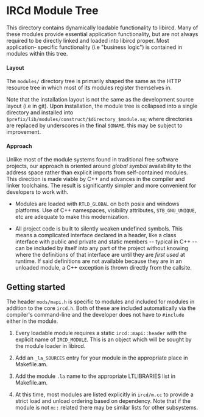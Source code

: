 # IRCd Module Tree

This directory contains dynamically loadable functionality to libircd. Many of
these modules provide essential application functionality, but are not always
required to be directly linked and loaded into libircd proper. Most application-
specific functionality (i.e "business logic") is contained in modules within this
tree.

#### Layout

The `modules/` directory tree is primarily shaped the same as the HTTP resource
tree in which most of its modules register themselves in.

Note that the installation layout is not the same as the development source
layout (i.e in git). Upon installation, the module tree is collapsed into a
single directory and installed into
`$prefix/lib/modules/construct/$directory_$module.so`; where directories are
replaced by underscores in the final `SONAME`. this may be subject to
improvement.

#### Approach

Unlike most of the module systems found in traditional free software projects,
our approach is oriented around *global symbol* availability to the address
space rather than explicit imports from self-contained modules. This direction
is made viable by C++ and advances in the compiler and linker toolchains. The
result is significantly simpler and more convenient for developers to work with.

- Modules are loaded with `RTLD_GLOBAL` on both posix and windows platforms.
Use of C++ namespaces, visibility attributes, `STB_GNU_UNIQUE`, etc are
adequate to make this modernization.

- All project code is built to silently weaken undefined symbols. This means
a complicated interface declared in a header, like a class interface with
public and private and static members -- typical in C++ -- can be included
by itself into any part of the project without knowing where the definitions
of that interface are until they are *first used* at runtime. If said
definitions are not available because they are in an unloaded module, a C++
exception is thrown directly from the callsite.

## Getting started

The header `mods/mapi.h` is specific to modules and included for modules in
addition to the core `ircd.h`. Both of these are included automatically
via the compiler's command-line and the developer does not have to `#include`
either in the module.

1. Every loadable module requires a static `ircd::mapi::header` with the explicit
name of `IRCD_MODULE`. This is an object which will be sought by the module
loader in libircd.

2. Add an `_la_SOURCES` entry for your module in the appropriate place in
Makefile.am.

3. Add the module `.la` name to the appropriate LTLIBRARIES list
in Makefile.am.

4. At this time, most modules are listed explicitly in `ircd/m.cc` to
provide a strict load and unload ordering based on dependency. Note that
if the module is not `m::` related there may be similar lists for other
subsystems.
